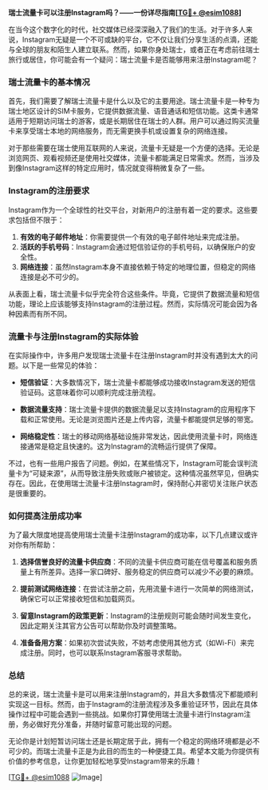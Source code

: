 **瑞士流量卡可以注册Instagram吗？——一份详尽指南[[TG💪+ @esim1088](https://t.me/s/esim1088)]**

在当今这个数字化的时代，社交媒体已经深深融入了我们的生活。对于许多人来说，Instagram无疑是一个不可或缺的平台，它不仅让我们分享生活的点滴，还能与全球的朋友和陌生人建立联系。然而，如果你身处瑞士，或者正在考虑前往瑞士旅行或居住，你可能会有一个疑问：瑞士流量卡是否能够用来注册Instagram呢？

### 瑞士流量卡的基本情况

首先，我们需要了解瑞士流量卡是什么以及它的主要用途。瑞士流量卡是一种专为瑞士地区设计的SIM卡服务，它提供数据流量、语音通话和短信功能。这类卡通常适用于短期访问瑞士的游客，或是长期居住在瑞士的人群。用户可以通过购买流量卡来享受瑞士本地的网络服务，而无需更换手机或设置复杂的网络连接。

对于那些需要在瑞士使用互联网的人来说，流量卡无疑是一个方便的选择。无论是浏览网页、观看视频还是使用社交媒体，流量卡都能满足日常需求。然而，当涉及到像Instagram这样的特定应用时，情况就变得稍微复杂了一些。

### Instagram的注册要求

Instagram作为一个全球性的社交平台，对新用户的注册有着一定的要求。这些要求包括但不限于：

1. **有效的电子邮件地址**：你需要提供一个有效的电子邮件地址来完成注册。
2. **活跃的手机号码**：Instagram会通过短信验证你的手机号码，以确保账户的安全性。
3. **网络连接**：虽然Instagram本身不直接依赖于特定的地理位置，但稳定的网络连接是必不可少的。

从表面上看，瑞士流量卡似乎完全符合这些条件。毕竟，它提供了数据流量和短信功能，理论上应该能够支持Instagram的注册过程。然而，实际情况可能会因为各种因素而有所不同。

### 流量卡与注册Instagram的实际体验

在实际操作中，许多用户发现瑞士流量卡在注册Instagram时并没有遇到太大的问题。以下是一些常见的体验：

- **短信验证**：大多数情况下，瑞士流量卡都能够成功接收Instagram发送的短信验证码。这意味着你可以顺利完成注册流程。
  
- **数据流量支持**：瑞士流量卡提供的数据流量足以支持Instagram的应用程序下载和正常使用。无论是浏览图片还是上传内容，流量卡都能提供足够的带宽。

- **网络稳定性**：瑞士的移动网络基础设施非常发达，因此使用流量卡时，网络连接通常是稳定且快速的。这为Instagram的流畅运行提供了保障。

不过，也有一些用户报告了问题。例如，在某些情况下，Instagram可能会误判流量卡为“可疑来源”，从而导致注册失败或账户被锁定。这种情况虽然罕见，但确实存在。因此，在使用瑞士流量卡注册Instagram时，保持耐心并密切关注账户状态是很重要的。

### 如何提高注册成功率

为了最大限度地提高使用瑞士流量卡注册Instagram的成功率，以下几点建议或许对你有所帮助：

1. **选择信誉良好的流量卡供应商**：不同的流量卡供应商可能在信号覆盖和服务质量上有所差异。选择一家口碑好、服务稳定的供应商可以减少不必要的麻烦。

2. **提前测试网络连接**：在尝试注册之前，先用流量卡进行一次简单的网络测试，确保它可以正常接收短信和加载网页。

3. **留意Instagram的政策更新**：Instagram的注册规则可能会随时间发生变化，因此定期关注其官方公告可以帮助你及时调整策略。

4. **准备备用方案**：如果初次尝试失败，不妨考虑使用其他方式（如Wi-Fi）来完成注册。同时，也可以联系Instagram客服寻求帮助。

### 总结

总的来说，瑞士流量卡是可以用来注册Instagram的，并且大多数情况下都能顺利实现这一目标。然而，由于Instagram的注册流程涉及多重验证环节，因此在具体操作过程中可能会遇到一些挑战。如果你打算使用瑞士流量卡进行Instagram注册，务必做好充分准备，并随时留意可能出现的问题。

无论你是计划短暂访问瑞士还是长期定居于此，拥有一个稳定的网络环境都是必不可少的。而瑞士流量卡正是为此目的而生的一种便捷工具。希望本文能为你提供有价值的参考信息，让你更加轻松地享受Instagram带来的乐趣！

[[TG💪+ @esim1088](https://t.me/s/esim1088) ![Image](https://i.postimg.cc/4NQfJmqS/Snipaste-2025-05-13-00-14-12.png)]